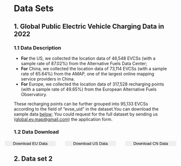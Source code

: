 # Data Sets

## 1. Global Public Electric Vehicle Charging Data in 2022
### 1.1 Data Description
- **For** the US, we collected the location data of 46,548 EVCSs (with a sample rate of 87.02%) from the Alternative Fuels Data Center; 
- **For** China, we collected the location data of 73,114 EVCSs (with a sample rate of 65.64%) from the AMAP, one of the largest online mapping service providers in China. 
- **For** Europe, we collected the location data of 317,528 recharging points (with a sample rate of 49.65%) from the European Alternative Fuels Observatory. 

These recharging points can be further grouped into 95,133 EVCSs according to the field of “evse_uid” in the dataset.You can download the sample data [below](#_1-2-data-download); You could request for the full dataset by sending us (global.ev.map@gmail.com) the application form. 

### 1.2 Data Download
<div class="row">
    <div class="col-md-4">
        <button @click="downloadeu" class="btn btn-primary">Download EU Data</button>
    </div>
    <div class="col-md-4">
        <button @click="downloadus" class="btn btn-primary">Download US Data</button>
    </div>
    <div class="col-md-4">
        <button @click="downloadcn" class="btn btn-primary">Download CN Data</button>
    </div>
</div>


## 2. Data set 2

<script setup>
    import { data as eu } from '@/loader/eu.data.js';
    import { data as us } from '@/loader/us.data.js';
    import { data as cn } from '@/loader/cn.data.js';



    const downloadeu = () => {
        const data = JSON.stringify(eu);
        const blob = new Blob([data], { type: 'text/plain' });
        const url = window.URL.createObjectURL(blob);
        const a = document.createElement('a');
        a.href = url;
        a.download = 'eu.data.json';
        a.click();
    }

    const downloadus = () => {
        const data = JSON.stringify(us);
        const blob = new Blob([data], { type: 'text/plain' });
        const url = window.URL.createObjectURL(blob);
        const a = document.createElement('a');
        a.href = url;
        a.download = 'us.data.json';
        a.click();
    }

    const downloadcn = () => {
        const data = JSON.stringify(cn);
        const blob = new Blob([data], { type: 'text/plain' });
        const url = window.URL.createObjectURL(blob);
        const a = document.createElement('a');
        a.href = url;
        a.download = 'cn.data.json';
        a.click();
    }

</script>

<style scoped>
    .row {
        display: flex;
        justify-content: center;
        margin-top: 20px;
    }
    .col-md-4 {
        flex: 0 0 33.333333%;
        max-width: 33.333333%;
        padding: 0 15px;
        color: var(--vp-c-brand-1);
    }

    .btn-primary {
        border: 1px solid var(--vp-c-brand-3);
        border-radius: 4px;
    }

    .btn-primary:hover {
        background-color: var(--vp-c-brand-3);
        color: white;
    }

    .btn {
        width: 100%;
    }
</style>
